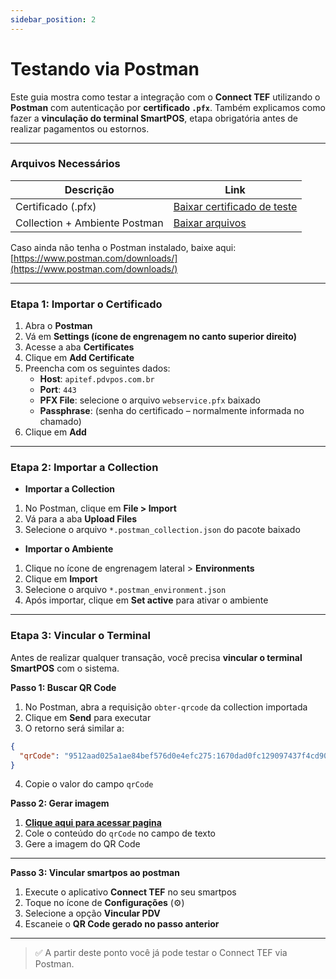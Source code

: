 ```yaml
---
sidebar_position: 2
---
```


# Testando via Postman

Este guia mostra como testar a integração com o **Connect TEF** utilizando o **Postman** com autenticação por **certificado `.pfx`**. Também explicamos como fazer a **vinculação do terminal SmartPOS**, etapa obrigatória antes de realizar pagamentos ou estornos.

---

### Arquivos Necessários

| Descrição | Link |
| --------- | ---- |
| Certificado (.pfx) | [Baixar certificado de teste](https://arquivos.pdvpos.com.br/connecttef/webservice.pfx) |
| Collection + Ambiente Postman | [Baixar arquivos](https://arquivos.pdvpos.com.br/connecttef/homologacao+connecttef+postman.rar) |

Caso ainda não tenha o Postman instalado, baixe aqui: [https://www.postman.com/downloads/](https://www.postman.com/downloads/)

---

### Etapa 1: Importar o Certificado

1. Abra o **Postman**
2. Vá em **Settings (ícone de engrenagem no canto superior direito)**
3. Acesse a aba **Certificates**
4. Clique em **Add Certificate**
5. Preencha com os seguintes dados:
   - **Host**: `apitef.pdvpos.com.br`
   - **Port**: `443`
   - **PFX File**: selecione o arquivo `webservice.pfx` baixado
   - **Passphrase**: (senha do certificado – normalmente informada no chamado)
6. Clique em **Add**

---

### Etapa 2: Importar a Collection
- **Importar a Collection**
1. No Postman, clique em **File > Import**
2. Vá para a aba **Upload Files**
3. Selecione o arquivo `*.postman_collection.json` do pacote baixado

- **Importar o Ambiente**
1. Clique no ícone de engrenagem lateral > **Environments**
2. Clique em **Import**
3. Selecione o arquivo `*.postman_environment.json`
4. Após importar, clique em **Set active** para ativar o ambiente

---

### Etapa 3: Vincular o Terminal

Antes de realizar qualquer transação, você precisa **vincular o terminal SmartPOS** com o sistema.

**Passo 1: Buscar QR Code**

1. No Postman, abra a requisição `obter-qrcode` da collection importada
2. Clique em **Send** para executar
3. O retorno será similar a:

```json
{
  "qrCode": "9512aad025a1ae84bef576d0e4efc275:1670dad0fc129097437f4cd90bf70154"
}
````
4. Copie o valor do campo `qrCode`

**Passo 2: Gerar imagem**

1. **[Clique aqui para acessar pagina](https://br.qr-code-generator.com/)**
2. Cole o conteúdo do `qrCode` no campo de texto
3. Gere a imagem do QR Code

---

**Passo 3: Vincular smartpos ao postman**

1. Execute o aplicativo **Connect TEF** no seu smartpos
2. Toque no ícone de **Configurações** (⚙️)
3. Selecione a opção **Vincular PDV**
4. Escaneie o **QR Code gerado no passo anterior**

---

> ✅ A partir deste ponto você já pode testar o Connect TEF via Postman.
